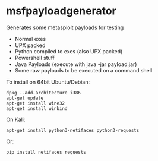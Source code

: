 # msfpayloadgenerator
Generates some metasploit payloads for testing

- Normal exes
- UPX packed
- Python compiled to exes (also UPX packed)
- Powershell stuff
- Java Payloads (execute with java -jar payload.jar)
- Some raw payloads to be executed on a command shell

To install on 64bit Ubuntu/Debian:
```
dpkg --add-architecture i386
apt-get update
apt-get install wine32
apt-get install winbind
```

On Kali:
```
apt-get install python3-netifaces python3-requests
```
Or:
```
pip install netifaces requests
```

